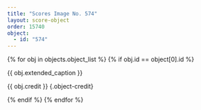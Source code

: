 ```yaml
---
title: "Scores Image No. 574"
layout: score-object
order: 15740
object:
  - id: "574"
---
```


{% for obj in objects.object_list %}
{% if obj.id == object[0].id %}

{{ obj.extended_caption }}

{{ obj.credit }} {.object-credit}

{% endif %}
{% endfor %}
